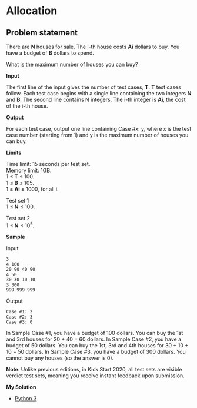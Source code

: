 # Allocation

## Problem statement

There are **N** houses for sale. The i-th house costs **Ai** dollars to buy. You have a budget of **B** dollars to spend.

What is the maximum number of houses you can buy?

**Input**


The first line of the input gives the number of test cases, **T**. **T** test cases follow. Each test case begins with a single line containing the two integers **N** and **B**. The second line contains N integers. The i-th integer is **Ai**, the cost of the i-th house.

**Output**


For each test case, output one line containing Case #x: y, where x is the test case number (starting from 1) and y is the maximum number of houses you can buy.

**Limits**


Time limit: 15 seconds per test set. <br>
Memory limit: 1GB.<br>
1 ≤ **T** ≤ 100.<br> 
1 ≤ **B** ≤ 105.<br>
1 ≤ **Ai** ≤ 1000, for all i.<br>

Test set 1<br>
1 ≤ **N** ≤ 100.

Test set 2<br>
1 ≤ **N** ≤ 10<sup>5</sup>.

**Sample**

Input
``` 
3
4 100
20 90 40 90
4 50
30 30 10 10
3 300
999 999 999
```

Output
```  
Case #1: 2
Case #2: 3
Case #3: 0
```

  
In Sample Case #1, you have a budget of 100 dollars. You can buy the 1st and 3rd houses for 20 + 40 = 60 dollars.
In Sample Case #2, you have a budget of 50 dollars. You can buy the 1st, 3rd and 4th houses for 30 + 10 + 10 = 50 dollars.
In Sample Case #3, you have a budget of 300 dollars. You cannot buy any houses (so the answer is 0).<br>


**Note**: Unlike previous editions, in Kick Start 2020, all test sets are visible verdict test sets, meaning you receive instant feedback upon submission.

**My Solution**
- [Python 3](Allocation.py)
